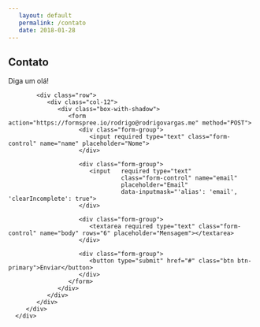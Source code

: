 ```yaml
--- 
   layout: default
   permalink: /contato
   date: 2018-01-28
---
```


<div id="content">
   <section id="contact" class="contact ">
      <div class="inner">
         <div class="container">
            <div class="title">
               <h2 class="section-title">Contato</h2>
               <span class="section-excerpt">
                  Diga um olá!
               </span>
            </div>
            
            <div class="row">
               <div class="col-12">
                  <div class="box-with-shadow">
                     <form action="https://formspree.io/rodrigo@rodrigovargas.me" method="POST">
                        <div class="form-group">
                           <input required type="text" class="form-control" name="name" placeholder="Nome">
                        </div>
                     
                        <div class="form-group">
                           <input   required type="text" 
                                    class="form-control" name="email" 
                                    placeholder="Email" 
                                    data-inputmask="'alias': 'email', 'clearIncomplete': true">
                        </div>
                     
                        <div class="form-group">
                           <textarea required type="text" class="form-control" name="body" rows="6" placeholder="Mensagem"></textarea>
                        </div>
                     
                        <div class="form-group">
                           <button type="submit" href="#" class="btn btn-primary">Enviar</button>
                        </div>
                     </form>
                  </div>
               </div>
            </div>
         </div>
      </div>
   </section>
</div>
